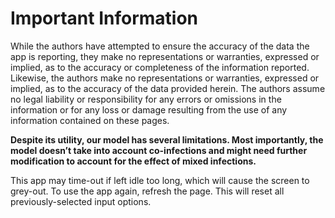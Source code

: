 # Important Information

While the authors have attempted to ensure the accuracy of the data the app is reporting, they make no representations or warranties, expressed or implied, as to the accuracy or completeness of the information reported. Likewise, the authors make no representations or warranties, expressed or implied, as to the accuracy of the data provided herein. The authors assume no legal liability or responsibility for any errors or omissions in the information or for any loss or damage resulting from the use of any information contained on these pages.

**Despite its utility, our model has several limitations.  Most importantly, the model doesn’t take into account co-infections and might need further modification to account for the effect of mixed infections.**

This app may time-out if left idle too long, which will cause the screen to grey-out. To use the app again, refresh the page. This will reset all previously-selected input options.
